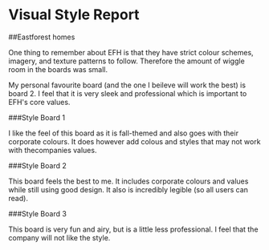 # Visual Style Report

##Eastforest homes

One thing to remember about EFH is that they have strict colour schemes, imagery, and texture patterns to follow. Therefore the amount of wiggle room in the boards was small.

My personal favourite board (and the one I beileve will work the best) is board 2. I feel that it is very sleek and professional which is important to EFH's core values.

###Style Board 1

I like the feel of this board as it is fall-themed and also goes with their corporate colours. It does however add colous and styles that may not work with thecompanies values.

###Style Board 2

This board feels the best to me. It includes corporate colours and values while still using good design. It also is incredibly legible (so all users can read).

###Style Board 3

This board is very fun and airy, but is a little less professional. I feel that the company will not like the style.



